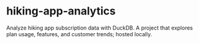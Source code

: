# hiking-app-analytics
Analyze hiking app subscription data with DuckDB. A project that explores plan usage, features, and customer trends; hosted locally.
